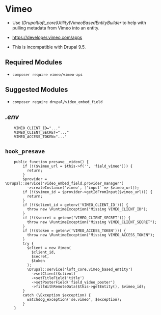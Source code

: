 # Vimeo

* Use _\Drupal\loft_core\Utility\VimeoBasedEntityBuilder_ to help with pulling metadata from Vimeo into an entity.
* https://developer.vimeo.com/apps

* This is incompatible with Drupal 9.5.

## Required Modules

* `composer require vimeo/vimeo-api`

## Suggested Modules

* `composer require drupal/video_embed_field`

## _.env_

        VIMEO_CLIENT_ID="..."
        VIMEO_CLIENT_SECRET="..."
        VIMEO_ACCESS_TOKEN="..."

## `hook_presave`

        public function presave__video() {
            if (!($vimeo_url = $this->f('', 'field_vimeo'))) {
              return;
            }
            $provider = \Drupal::service('video_embed_field.provider_manager')
              ->createInstance('vimeo', ['input' => $vimeo_url]);
            if (!($vimeo_id = $provider->getIdFromInput($vimeo_url))) {
              return;
            }
            if (!($client_id = getenv('VIMEO_CLIENT_ID'))) {
              throw new \RuntimeException("Missing VIMEO_CLIENT_ID");
            }
            if (!($secret = getenv('VIMEO_CLIENT_SECRET'))) {
              throw new \RuntimeException("Missing VIMEO_CLIENT_SECRET");
            }
            if (!($token = getenv('VIMEO_ACCESS_TOKEN'))) {
              throw new \RuntimeException("Missing VIMEO_ACCESS_TOKEN");
            }
            try {
              $client = new Vimeo(
                $client_id,
                $secret,
                $token
              );
              \Drupal::service('loft_core.vimeo_based_entity')
                ->setClient($client)
                ->setTitleField('title')
                ->setPosterField('field_video_poster')
                ->fillWithRemoteData($this->getEntity(), $vimeo_id);
            }
            catch (\Exception $exception) {
              watchdog_exception('se.vimeo', $exception);
            }
        }
